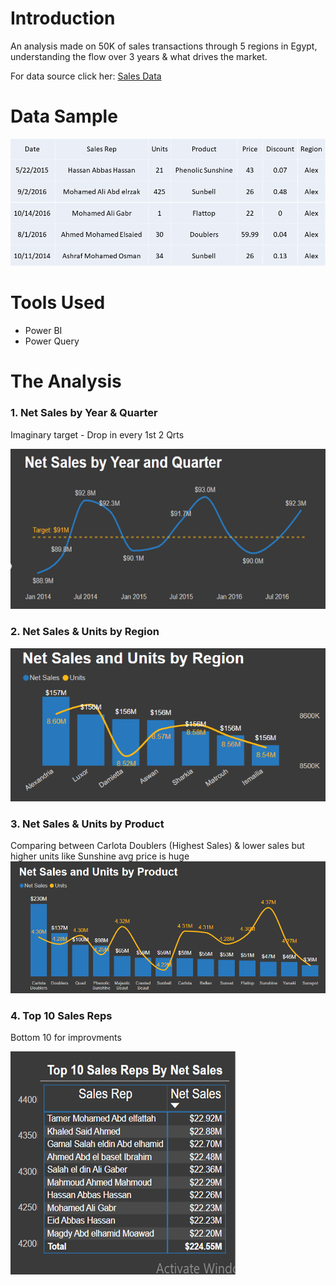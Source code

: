 # Introduction
  An analysis made on 50K of sales transactions through 5 regions in Egypt, understanding the flow over 3 years & what drives the market.
  
  For data source click her: [Sales Data](/Source_Data/)

# Data Sample
![](Images/Data_Sample.png)

# Tools Used
  * Power BI
  * Power Query

# The Analysis

  ### 1. Net Sales by Year & Quarter

  Imaginary target - Drop in every 1st 2 Qrts
  
  ![](Images/1_Net_Sales_by_Yr_&_Qtr.PNG)
  ### 2. Net Sales & Units by Region
  ![](Images/2_Net_Sales_&_Units_by_Region.PNG)
  ### 3. Net Sales & Units by Product
  
  Comparing between Carlota Doublers (Highest Sales) & lower sales but higher units like Sunshine avg price is huge
  ![](Images/3_Net_Sales_&_Units_by_Product.png)
  ### 4. Top 10 Sales Reps
  Bottom 10 for improvments
  
  ![](Images/4_Top_10_Sales_Reps.PNG)
